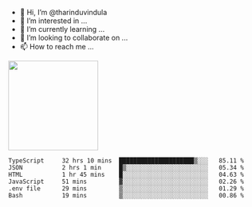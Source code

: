 - 👋 Hi, I’m @tharinduvindula
- 👀 I’m interested in ...
- 🌱 I’m currently learning ...
- 💞️ I’m looking to collaborate on ...
- 📫 How to reach me ...

<!---
tharinduvindula/tharinduvindula is a ✨ special ✨ repository because its `README.md` (this file) appears on your GitHub profile.
You can click the Preview link to take a look at your changes.
--->

<img height="180em" src="https://github-readme-stats.vercel.app/api?username=tharinduvindula&show_icons=true&hide_border=false&&count_private=true&include_all_commits=true" />


<!--START_SECTION:waka-->

```text
TypeScript     32 hrs 10 mins  █████████████████████▒░░░   85.11 %
JSON           2 hrs 1 min     █▒░░░░░░░░░░░░░░░░░░░░░░░   05.34 %
HTML           1 hr 45 mins    █░░░░░░░░░░░░░░░░░░░░░░░░   04.63 %
JavaScript     51 mins         ▓░░░░░░░░░░░░░░░░░░░░░░░░   02.26 %
.env file      29 mins         ▒░░░░░░░░░░░░░░░░░░░░░░░░   01.29 %
Bash           19 mins         ▒░░░░░░░░░░░░░░░░░░░░░░░░   00.86 %
```

<!--END_SECTION:waka-->
